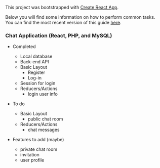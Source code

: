 This project was bootstrapped with [Create React App](https://github.com/facebookincubator/create-react-app).

Below you will find some information on how to perform common tasks.<br>
You can find the most recent version of this guide [here](https://github.com/facebookincubator/create-react-app/blob/master/packages/react-scripts/template/README.md).

### Chat Application (React, PHP, and MySQL)

- Completed
  - Local database
  - Back-end API
  - Basic Layout
    - Register
    - Log-in
  - Session for login
  - Reducers/Actions
    - login user info

- To do
  - Basic Layout
    - public chat room
  - Reducers/Actions
    - chat messages

- Features to add (maybe)
  - private chat room
  - invitation
  - user profile
